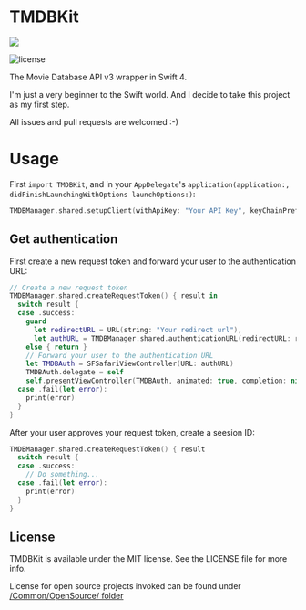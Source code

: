 # TMDBKit
![](https://github.com/SR2k/TMDBKit/blob/master/Common/Supporting/Logo.svg)

![license](https://img.shields.io/github/license/mashape/apistatus.svg)

The Movie Database API v3 wrapper in Swift 4.

I'm just a very beginner to the Swift world. And I decide to take this project as my first step.

All issues and pull requests are welcomed :-)

# Usage
First `import TMDBKit`, and in your `AppDelegate`'s `application(application:, didFinishLaunchingWithOptions launchOptions:)`:
```swift
TMDBManager.shared.setupClient(withApiKey: "Your API Key", keyChainPrefix: "Your bundle identifier")
```

## Get authentication
First create a new request token and forward your user to the authentication URL:
```swift
// Create a new request token
TMDBManager.shared.createRequestToken() { result in
  switch result {
  case .success:
    guard 
      let redirectURL = URL(string: "Your redirect url"),
      let authURL = TMDBManager.shared.authenticationURL(redirectURL: redirectURL) 
    else { return }
    // Forward your user to the authentication URL
    let TMDBAuth = SFSafariViewController(URL: authURL)
    TMDBAuth.delegate = self
    self.presentViewController(TMDBAuth, animated: true, completion: nil)
  case .fail(let error):
    print(error)
  }
}
```
After your user approves your request token, create a seesion ID:
```swift
TMDBManager.shared.createRequestToken() { result
  switch result {
  case .success:
    // Do something...
  case .fail(let error):
    print(error)
  }
}
```

## License
TMDBKit is available under the MIT license. See the LICENSE file for more info.

License for open source projects invoked can be found under [/Common/OpenSource/ folder](https://github.com/SR2k/TMDBKit/tree/master/Common/OpenSource)

